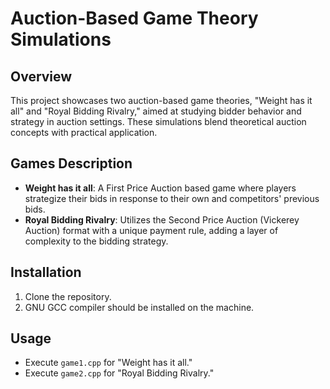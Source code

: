 # Auction-Based Game Theory Simulations

## Overview
This project showcases two auction-based game theories, "Weight has it all" and "Royal Bidding Rivalry," aimed at studying bidder behavior and strategy in auction settings. These simulations blend theoretical auction concepts with practical application.

## Games Description
- **Weight has it all**: A First Price Auction based game where players strategize their bids in response to their own and competitors' previous bids.
- **Royal Bidding Rivalry**: Utilizes the Second Price Auction (Vickerey Auction) format with a unique payment rule, adding a layer of complexity to the bidding strategy.

## Installation
1. Clone the repository.
2. GNU GCC compiler should be installed on the machine.

## Usage
- Execute `game1.cpp` for "Weight has it all."
- Execute `game2.cpp` for "Royal Bidding Rivalry."

